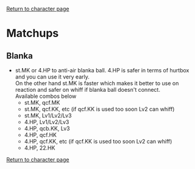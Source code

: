 [Return to character page](./index.md)  

# Matchups

## Blanka

- st.MK or 4.HP to anti-air blanka ball. 4.HP is safer in terms of hurtbox and you can use it very early.  
On the other hand st.MK is faster which makes it better to use on reaction and safer on whiff if blanka ball doesn't connect.  
Available combos below
  - st.MK, qcf.MK
  - st.MK, qcf.KK, etc (if qcf.KK is used too soon Lv2 can whiff)
  - st.MK, Lv1/Lv2/Lv3
  - 4.HP, Lv1/Lv2/Lv3
  - 4.HP, qcb.KK, Lv3
  - 4.HP, qcf.HK
  - 4.HP, qcf.KK, etc (if qcf.KK is used too soon Lv2 can whiff)
  - 4.HP, 22.HK

[Return to character page](./index.md)  
